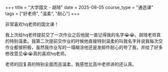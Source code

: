+++
title = "大学国文 - 胡琦"
date = 2025-08-05
course_type = "通选课"
tags = ["好老师", "温柔", "耐心"]
+++

非常喜欢hq老师的国文课！

我上次给hq老师提前交了一次作业之后他就一直记得我的名字😭😭。胡琦老师真的特别温柔。我第二次提前交作业的时候他直接特别温柔的叫我名字并说我每次交作业都很积极，虽然我作业写的一塌糊涂他还是发邮件耐心的夸了我，并给了好多修改意见😭😭真的喜欢hq老师。

老师的回复真的特别全面而且温柔，我感觉比高中老师讲的还认真。